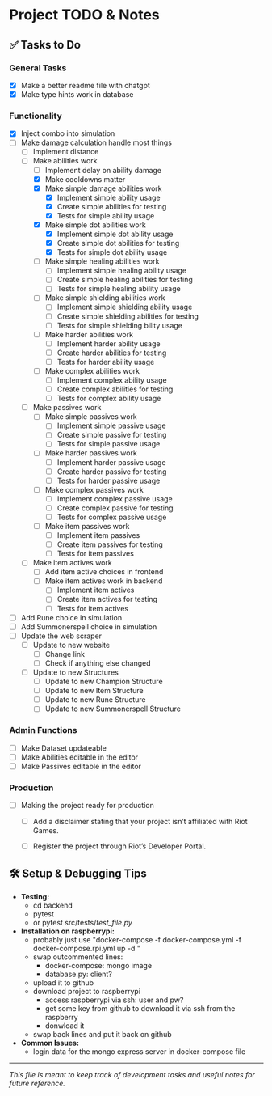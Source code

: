 # Project TODO & Notes

## ✅ Tasks to Do
### General Tasks ###
- [x] Make a better readme file with chatgpt
- [x] Make type hints work in database
### Functionality ###
- [x] Inject combo into simulation
- [ ] Make damage calculation handle most things
    - [ ] Implement distance
    - [ ] Make abilities work
        - [ ] Implement delay on ability damage
        - [x] Make cooldowns matter
        - [x] Make simple damage abilities work
            - [x] Implement simple ability usage
            - [x] Create simple abilities for testing
            - [x] Tests for simple ability usage
        - [x] Make simple dot abilities work
            - [x] Implement simple dot ability usage
            - [x] Create simple dot abilities for testing
            - [x] Tests for simple dot ability usage
        - [ ] Make simple healing abilities work
            - [ ] Implement simple healing ability usage
            - [ ] Create simple healing abilities for testing
            - [ ] Tests for simple healing ability usage
        - [ ] Make simple shielding abilities work
            - [ ] Implement simple shielding ability usage
            - [ ] Create simple shielding abilities for testing
            - [ ] Tests for simple shielding  bility usage
        - [ ] Make harder abilities work
            - [ ] Implement harder ability usage
            - [ ] Create harder abilities for testing
            - [ ] Tests for harder ability usage
        - [ ] Make complex abilities work
            - [ ] Implement complex ability usage
            - [ ] Create complex abilities for testing
            - [ ] Tests for complex ability usage
    - [ ] Make passives work
        - [ ] Make simple passives work
            - [ ] Implement simple passive usage
            - [ ] Create simple passive for testing
            - [ ] Tests for simple passive usage
        - [ ] Make harder passives work
            - [ ] Implement harder passive usage
            - [ ] Create harder passive for testing
            - [ ] Tests for harder passive usage
        - [ ] Make complex passives work
            - [ ] Implement complex passive usage
            - [ ] Create complex passive for testing
            - [ ] Tests for complex passive usage
        - [ ] Make item passives work
            - [ ] Implement item passives
            - [ ] Create item passives for testing
            - [ ] Tests for item passives
    - [ ] Make item actives work
        - [ ] Add item active choices in frontend
        - [ ] Make item actives work in backend
            - [ ] Implement item actives
            - [ ] Create item actives for testing
            - [ ] Tests for item actives
- [ ] Add Rune choice in simulation
- [ ] Add Summonerspell choice in simulation
- [ ] Update the web scraper
    - [ ] Update to new website
        - [ ] Change link
        - [ ] Check if anything else changed
    - [ ] Update to new Structures
        - [ ] Update to new Champion Structure
        - [ ] Update to new Item Structure
        - [ ] Update to new Rune Structure
        - [ ] Update to new Summonerspell Structure
### Admin Functions ###
- [ ] Make Dataset updateable
- [ ] Make Abilities editable in the editor
- [ ] Make Passives editable in the editor
### Production ###
- [ ] Making the project ready for production
    - [ ] Add a disclaimer stating that your project isn’t affiliated with Riot Games.
    - [ ] Register the project through Riot’s Developer Portal.


## 🛠 Setup & Debugging Tips
- **Testing:**
    - cd backend
    - pytest
    - or pytest src/tests/*test_file.py*
- **Installation on raspberrypi:**
    - probably just use "docker-compose -f docker-compose.yml -f docker-compose.rpi.yml up -d
"
    - swap outcommented lines:
        - docker-compose: mongo image
        - database.py: client?
    - upload it to github
    - download project to raspberrypi
        - access raspberrypi via ssh: user and pw?
        - get some key from github to download it via ssh from the raspberry
        - donwload it
    - swap back lines and put it back on github
- **Common Issues:**
    - login data for the mongo express server in docker-compose file

---
*This file is meant to keep track of development tasks and useful notes for future reference.*


